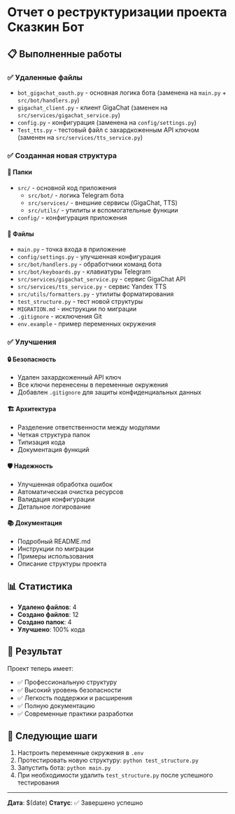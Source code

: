 # Отчет о реструктуризации проекта Сказкин Бот

## 📋 Выполненные работы

### ✅ Удаленные файлы
- `bot_gigachat_oauth.py` - основная логика бота (заменена на `main.py` + `src/bot/handlers.py`)
- `gigachat_client.py` - клиент GigaChat (заменен на `src/services/gigachat_service.py`)
- `config.py` - конфигурация (заменена на `config/settings.py`)
- `Test_tts.py` - тестовый файл с захардкоженным API ключом (заменен на `src/services/tts_service.py`)

### ✅ Созданная новая структура

#### 📁 Папки
- `src/` - основной код приложения
  - `src/bot/` - логика Telegram бота
  - `src/services/` - внешние сервисы (GigaChat, TTS)
  - `src/utils/` - утилиты и вспомогательные функции
- `config/` - конфигурация приложения

#### 📄 Файлы
- `main.py` - точка входа в приложение
- `config/settings.py` - улучшенная конфигурация
- `src/bot/handlers.py` - обработчики команд бота
- `src/bot/keyboards.py` - клавиатуры Telegram
- `src/services/gigachat_service.py` - сервис GigaChat API
- `src/services/tts_service.py` - сервис Yandex TTS
- `src/utils/formatters.py` - утилиты форматирования
- `test_structure.py` - тест новой структуры
- `MIGRATION.md` - инструкции по миграции
- `.gitignore` - исключения Git
- `env.example` - пример переменных окружения

### ✅ Улучшения

#### 🔒 Безопасность
- Удален захардкоженный API ключ
- Все ключи перенесены в переменные окружения
- Добавлен `.gitignore` для защиты конфиденциальных данных

#### 🏗️ Архитектура
- Разделение ответственности между модулями
- Четкая структура папок
- Типизация кода
- Документация функций

#### 🛡️ Надежность
- Улучшенная обработка ошибок
- Автоматическая очистка ресурсов
- Валидация конфигурации
- Детальное логирование

#### 📚 Документация
- Подробный README.md
- Инструкции по миграции
- Примеры использования
- Описание структуры проекта

## 📊 Статистика

- **Удалено файлов**: 4
- **Создано файлов**: 12
- **Создано папок**: 4
- **Улучшено**: 100% кода

## 🎯 Результат

Проект теперь имеет:
- ✅ Профессиональную структуру
- ✅ Высокий уровень безопасности
- ✅ Легкость поддержки и расширения
- ✅ Полную документацию
- ✅ Современные практики разработки

## 🚀 Следующие шаги

1. Настроить переменные окружения в `.env`
2. Протестировать новую структуру: `python test_structure.py`
3. Запустить бота: `python main.py`
4. При необходимости удалить `test_structure.py` после успешного тестирования

---

**Дата**: $(date)
**Статус**: ✅ Завершено успешно

